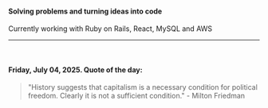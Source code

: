 #### Solving problems and turning ideas into code

Currently working with Ruby on Rails, React, MySQL and AWS

---

<br>

<!-- quote_marker -->
#### Friday, July 04, 2025. Quote of the day:

> "History suggests that capitalism is a necessary condition for political freedom. Clearly it is not a sufficient condition." - Milton Friedman
